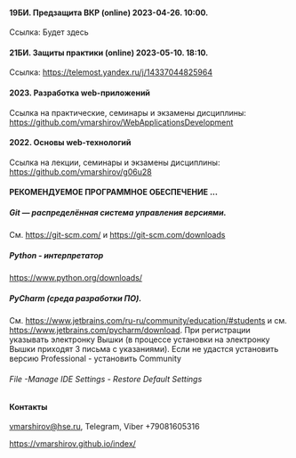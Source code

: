 
#### 19БИ. Предзащита ВКР (online) 2023-04-26. 10:00. 
Ссылка: Будет здесь

#### 21БИ. Защиты практики (online) 2023-05-10. 18:10. 
Ссылка: https://telemost.yandex.ru/j/14337044825964

#### 2023. Разработка web-приложений
Ссылка на практические, семинары и экзамены дисциплины: https://github.com/vmarshirov/WebApplicationsDevelopment

#### 2022. Основы web-технологий
Ссылка на лекции, семинары и экзамены дисциплины: https://github.com/vmarshirov/g06u28

#### РЕКОМЕНДУЕМОЕ ПРОГРАММНОЕ ОБЕСПЕЧЕНИЕ ...
##### Git — распределённая система управления версиями.
См. https://git-scm.com/  и https://git-scm.com/downloads

##### Python - интерпретатор
https://www.python.org/downloads/

##### PyCharm (среда разработки ПО). 
См. https://www.jetbrains.com/ru-ru/community/education/#students и см. https://www.jetbrains.com/pycharm/download. При регистрации указывать электронку Вышки (в процессе установки на электронку Вышки приходят 3 письма с указаниями). Если не удастся установить версию Professional - установить Community
###### File -Manage IDE Settings - Restore Default Settings

#### Контакты
vmarshirov@hse.ru, Telegram, Viber  +79081605316






https://vmarshirov.github.io/index/
